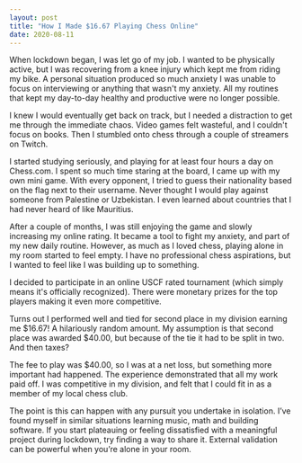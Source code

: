 ```yaml
---
layout: post
title: "How I Made $16.67 Playing Chess Online"
date: 2020-08-11
---
```


When lockdown began, I was let go of my job. I wanted to be physically active, but I was recovering from a knee injury which kept me from riding my bike. A personal situation produced so much anxiety I was unable to focus on interviewing or anything that wasn't my anxiety. All my routines that kept my day-to-day healthy and productive were no longer possible.

I knew I would eventually get back on track, but I needed a distraction to get me through the immediate chaos. Video games felt wasteful, and I couldn't focus on books. Then I stumbled onto chess through a couple of streamers on Twitch.

I started studying seriously, and playing for at least four hours a day on Chess.com. I spent so much time staring at the board, I came up with my own mini game. With every opponent, I tried to guess their nationality based on the flag next to their username. Never thought I would play against someone from Palestine or Uzbekistan. I even learned about countries that I had never heard of like Mauritius.

After a couple of months, I was still enjoying the game and slowly increasing my online rating. It became a tool to fight my anxiety, and part of my new daily routine. However, as much as I loved chess, playing alone in my room started to feel empty. I have no professional chess aspirations, but I wanted to feel like I was building up to something.

I decided to participate in an online USCF rated tournament (which simply means it's officially recognized). There were monetary prizes for the top players making it even more competitive.

Turns out I performed well and tied for second place in my division earning me $16.67! A hilariously random amount. My assumption is that second place was awarded $40.00, but because of the tie it had to be split in two. And then taxes?

The fee to play was \$40.00, so I was at a net loss, but something more important had happened. The experience demonstrated that all my work paid off. I was competitive in my division, and felt that I could fit in as a member of my local chess club.

The point is this can happen with any pursuit you undertake in isolation. I’ve found myself in similar situations learning music, math and building software. If you start plateauing or feeling dissatisfied with a meaningful project during lockdown, try finding a way to share it. External validation can be powerful when you’re alone in your room.
